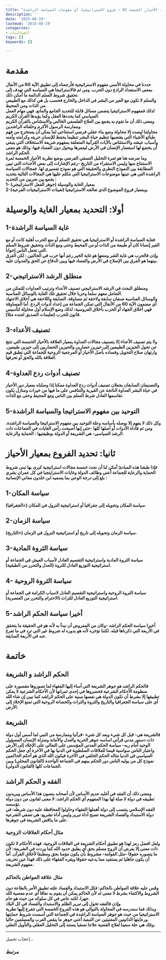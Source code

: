 ```yaml
---
title: "نظرية الأحياز الخمسة 02 – فروع الاستراتيجيا أو مقومات السياسة الراشدة"
description: ''
date: '2015-08-19'
lastmod: '2015-08-19'
categories:
- الجماليات
tags: []
keywords: []

---
```

# مقدمة

**حددنا في محاولة الأمس مفهوم الاستراتيجية فأرجعناه إلى تطبيق الآية 60 من الأنفال بمعنى الاستعداد الرادع دون الحرب. ومن ثم فالاستراتيجا هي السياسة التي تهدف إلى تحقيق شروط السلم الدائمة ما أمكن ذلك.  
والسلم لا تكون مع الغير من البشر في الداخل والخارج فحسب بل هي كذلك مع الطبيعي من الذات ومن المحيط.  
لذلك فمفهوم الاستراتيجيا يتضمن مسائل قابلة للتحديد الجامع والمانع. فهي مهام العمل السياسي كما يحددها العقل وكما يؤيدها القرآن الكريم.  
ومعنى ذلك أن ما نقوم به يجمع بين العلاج الفلسفي الخالص والاستئناس بالقرآن الكريم وممارسة الرسول الأكرم وخلفائه الراشدين.  
محاولتنا ليست إلا محاولة وضع بناء عقلي فرضي استنتاجي لما يمكن أن يستخرج من فهم طبائع الأشياء التي يقتضيها تنظيم حياة البشر تنظيما يحفظ للإنسان حريته وكرامته وأمنه وأسباب عيشه والاستئناس بالآيات القرآنية المتعلقة بمفهوم شريعة الاستخلاف التي ينبغي أن يخضع لها استعمار الإنسان في الأرض ليعمرها ويحول دون الفساد فيها: وذلك هو معنى الحكم الراشد.  
وما نعرضه هنا هو ثمرة التحليل النسقي الفرضي بوضع نظرية الأحياز الخمسة ثمرة الاستنتاج منها وليس الاستقراء من التاريخ -رغم الإشارات إلى بعض الأحداث التي تبين المطابقة بين النموذج النظري والحقيقة التي هو نموذج تفسيري لها. فمجالات السياسة الراشدة التي هي عينها موضوعات الاستراتيجيا التي نتكلم عليها هي المجالات التالية بتحديد يجمع بين ضربين من التحديد :  
1- بمعيار الغاية والوسيلة (جوهر الفعل الاستراتيجي)  
2-وبمعيار فروع الموضوع الذي تعالجه الاستراتيجيا (تعينات الاستراتيجيات الفرعية).**

# أولا: التحديد بمعيار الغاية والوسيلة

## 1-غاية السياسة الراشدة

**فغاية السياسة الراشدة أو الاستراتيجيا هي تحقيق السلم أو منع الحرب أهلية كانت أو مع الغير إنسانا كان أو طبيعة من الذات أو من المحيط وحتى ومع الذات وتحقيق شروط السلم التي تجعل الناس إخوانا.  
وإذن فالحرب هي غاية الشر ومنعها هو غاية الخير رغم أنها حرب في الحالتين : لكن الفرق بينهما هو الفرق بين الإصلاح في الأرض والفساد فيها وبين الدفاع عن الحق والعدوان عليه.**

## 2-منطلق الرشد الاستراتيجي

**ومنطلق البحث في الرشد الاستراتيجي تصنيف الأعداء وترتيب العداوات للتمكن من التعامل معهم سلما وحربا خلال تحقيق تلك الغاية بالوسائل المناسبة.  
والوسائل المناسبة صنفان سابقة ولاحقة ثم مساوقة. السابقة واللاحقة هي أخلاق الاجتهاد أي مضمون الآية 60 من الأنفال التي تمكن الجماعة من إعداد أدوات الردع. أما المساوقة فهي أخلاق الجهاد أو الحرب بأخلاق الفروسية: لذلك وضع الإسلام أول محاولة لتأسيس قانون للحرب (تعليمات الصديق لجنده مثلا).**

## 3-تصنيف الأعداء

**ولا يتم تصنيف الأعداء إلا بتصنيف مجالات العداوة بمعيار العلاقة بالأحياز الخمسة التي تنتج عن تحول الحيزين الطبيعين إلى حيزين حضارين والحيزين الحضاريين إلى حيزين طبيعين. وارتهان صلاح التحويل وفساده بأصل الأحياز أو المرجعية الروحية للجماعة التي تطبق قيم العلاقة بالله والحق أو تحرفها.**

## 4-تصنيف أدوات ردع العداوة

**والتصنيفان السابقان يجعلان تصنيف أدوات ردع العداوة ممكنا إذا وصلناه بمعيار دور الأحياز في حياة البشر العداوة الناتجة عن الغيرية والتنافس على ما فيها من خيرات ومنازل يكون تقاسمها العادل شرط السلم بين الناس ومع المحيط وحتى مع الذات.**

## 5-التوحيد بين مفهوم الاستراتيجا والسياسة الراشدة

**وكل ذلك لا يفهم إلا بوصله بأساسه وعلة التوحيد بين مفهوم الاستراتيجا والسياسة الراشدة. ومن ثم فأداة الأدوات أو أصلها كلها -حتى إنها أصبحت رأس الغايات في الجماعات ذات الرشد السياسي- هي الشريعة أو الدولة بوظيفتيها : الحماية والرعاية.**

# ثانيا: تحديد الفروع بمعيار الأحياز

**فإذا طبقنا هذه المبادئ أمكن لنا أن نحدد خمسة مجالات استراتيجية كبرى بها تبنى شروط الحماية والرعاية للجماعة أعني وظائف الدولة وغايات الاسترايتجيا في كل عمران بشري بلغ إلى درجة الوعي بما يسميه ابن خلدون معاني الإنسانية :**

## 1-سياسة المكان

**سياسة المكان وتحويله إلى جغرافيا أو استراتيجية النزول في المكان (=الجغرافيا).**

## 2-سياسة الزمان

**سياسة الزمان وتحويله إلى تاريخ أو استراتيجية النزول في الزمان (=التاريخ).**

## 3-سياسة الثروة المادية

**سياسة الثروة المادية واستراتيجية التقسيم العادل لأسباب العيش في الجماعة أو استراتيجية التوزيع العادل للثروة (العدل والتحرر من الطبقية).**

## 4- سياسة الثروة الروحية

**سياسة الثروة الروحية واستراتيجية التقسيم العادل لاسباب الكرامة في الجماعة أو استراتيجية التوزيع العادل للثراث (الاحترام والتحرر من العنصرية).**

## 5-أخيرا سياسة الحكم الراشد

**أخيرا سياسة الحكم الراشد -وكان من المفروض أن نبدأ به لأنه هو في الحقيقة ما يتحقق في الأربعة التي ذكرناها قبله. لكننا نؤخره لأنه هو بدوره له شروط غير التي ترد في ما تفرع عنه في الأربعة السابقة.**

# خاتمة

## الحكم الراشد و الشريعة

**فالحكم الراشد هو جوهر الشريعة التي أساء إليها الفقهاء لما تصوروها مقصورة على منظومة الأحكام الشرعية فحصروها في إحدى ثمراتها لأن الأحكام الشرعية لا يمكن تطبيقها إلا بشرط أن تكون الدولة هي نفسها مبنية على الحكم الراشد كما نبين إن شاء الله أي على سياسة الجغرافيا والتاريخ والثروة والتراث والحصانة الروحية التي تمنع الإخلاد إلى الأرض.**

## الشريعة

**فالشريعة هي- قبل كل شيء وبعد كل شيء -قرآنيا وممارسة من النبي لما أسس أول دولة ذات دستور مدني قرآني اساسه جوهر الحرية والعدل والأمانة ومنزلة الإنسان المسؤول الوحيد أمام ربه- سياسة الحكم المدني المؤسس على التعالي على الإخلاد إلى الأرض واعتبار الناس سواسية قيسا للعلاقات السلطوية في الدنيا بها في الآخرة أي جعل الحكم السياسي في الدنيا مثاله الحكم الخلقي في الآخرة فيكون الله الذي هو أحكم الحاكمين نموذج كل من يوليه الناس دور الحكم بينهم في الجماعة الواحدة (القانون المحلي) وبين الجماعات كلها (القانون الدولي).**

## الفقه و الحكم الراشد

**ومعنى ذلك أن الفقه في أغلبه عديم الأساس لأن أصحابه ينسون هذا الأساس ويريدون تطبيقه في دولة لا صلة لها بهذا المفهوم أي الحكم الراشد: لا معنى لقانون من دون دولة تؤسسه.  
الفقه الإسلامي ينتسب إلى دولة أهملها الفقهاء وحاولوا المحافظة عليه دون شرطه: في دولة الاستبداد والفساد الشريعة تصبح أداة تبرير وليس أداة تشريع: هي تضفي الشرعية على ما يناقض الشريعة في جوهرها.**

### **مثال أحكام العلاقات الزوجية**

**ولعل افضل رمز لهذا هو تطبيق أحكام الشريعة في العلاقات الزوجية. فهذه الأحكام لا تكون ذات معنى إلا بفرض أن الزوج مسلم بحق أي يطبق حدود الله كما وردت في الشريعة: لأن ما يتصوره حقوقا -مثل القوامة- مشروط بأن يكون مؤمنا بحق ومطبقا لأخلاق القرآن. أما أن يكون جاهليا ثم يستفيد مما يدعيه حقوقا ويقره الفقهاء على ذلك فهذا عين تحريف مفهوم الشريعة.**

### **مثال علاقة المواطن بالحاكم**

**وقس عليه علاقة المواطن بالحاكم: فكل الاستبداد والفساد علته تطبيق الأمر بالطاعة دون الشروط والاكتفاء بشرط لا معنى له لأن الحاكم يمكن أن يقوم به نفاقا أي عدم معصية الله جهرا. لكنه عاص في كل سلوكه من حيث هو حام.  
وإذن فالفقه تحول إلى تبرير الظلم والاستبداد والفساد في كل البلاد.  
وبذلك فما سندرسه في المحاولة بالتوالي هو هذه الفروع الخمسة التي تتفرع إليها نظرية الاستراتيجيا من حيث هو جوهر السياسة الراشدة في الجماعة التي أسست شروط حمايتها ورعايتها الذاتيتين المغنيتين عن التبعية أعني جوهر ما ينقص العرب والمسلمين حاليا.  
وتلك هي علة سعينا لعلاج القضية علاجا نسقيا يستند إلى التحليل العقلي والتأويل النقلي.**

---

إعجاب تحميل...

### *مرتبط*